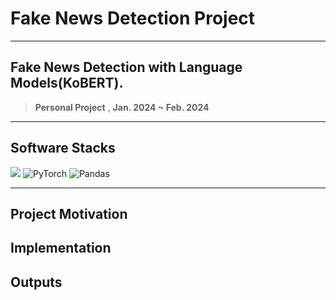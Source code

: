 
# Fake News Detection Project
___

<div align="center">
</div>


## Fake News Detection with Language Models(KoBERT).
> **Personal Project** , **Jan. 2024 ~ Feb. 2024**

---



## Software Stacks
![](https://img.shields.io/badge/Python-3776AB?style=for-the-badge&logo=python&logoColor=white)
![PyTorch](https://img.shields.io/badge/PyTorch-%23EE4C2C.svg?style=for-the-badge&logo=PyTorch&logoColor=white)
![Pandas](https://img.shields.io/badge/pandas-%23150458.svg?style=for-the-badge&logo=pandas&logoColor=white)




---

## Project Motivation

## Implementation

## Outputs
